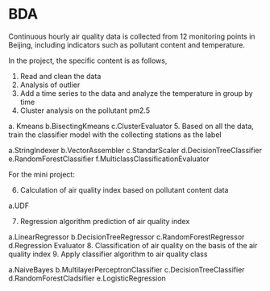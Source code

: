 # BDA
Continuous hourly air quality data is collected from 12 monitoring points in Beijing, including indicators such as pollutant content and temperature.

In the project, the specific content is as follows,
1. Read and clean the data
2. Analysis of outlier
3. Add a time series to the data and analyze the temperature in group by time
4. Cluster analysis on the pollutant pm2.5

a. Kmeans
b.BisectingKmeans
c.ClusterEvaluator
5. Based on all the data, train the classifier model with the collecting stations as the label

a.StringIndexer
b.VectorAssembler
c.StandarScaler
d.DecisionTreeClassifier
e.RandomForestClassifier
f.MulticlassClassificationEvaluator

For the mini project:

6. Calculation of air quality index based on pollutant content data

a.UDF

7. Regression algorithm prediction of air quality index

a.LinearRegressor
b.DecisionTreeRegressor
c.RandomForestRegressor
d.Regression Evaluator
8. Classification of air quality on the basis of the air quality index
9. Apply classifier algorithm to air quality class

a.NaiveBayes
b.MultilayerPerceptronClassifier
c.DecisionTreeClassifier
d.RandomForestCladsifier
e.LogisticRegression
